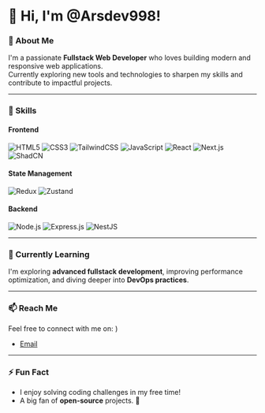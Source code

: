 # 👋 Hi, I'm @Arsdev998!

### 🚀 About Me
I'm a passionate **Fullstack Web Developer** who loves building modern and responsive web applications.  
Currently exploring new tools and technologies to sharpen my skills and contribute to impactful projects.

---

### 🌟 Skills

#### **Frontend**
<p>
  <img src="https://img.shields.io/badge/HTML5-E34F26?style=for-the-badge&logo=html5&logoColor=white" alt="HTML5" />
  <img src="https://img.shields.io/badge/CSS3-1572B6?style=for-the-badge&logo=css3&logoColor=white" alt="CSS3" />
  <img src="https://img.shields.io/badge/TailwindCSS-38B2AC?style=for-the-badge&logo=tailwind-css&logoColor=white" alt="TailwindCSS" />
  <img src="https://img.shields.io/badge/JavaScript-F7DF1E?style=for-the-badge&logo=javascript&logoColor=black" alt="JavaScript" />
  <img src="https://img.shields.io/badge/React-61DAFB?style=for-the-badge&logo=react&logoColor=black" alt="React" />
  <img src="https://img.shields.io/badge/Next.js-000000?style=for-the-badge&logo=next.js&logoColor=white" alt="Next.js" />
  <img src="https://img.shields.io/badge/ShadCN-64748B?style=for-the-badge&logo=tailwind-css&logoColor=white" alt="ShadCN" />
</p>

#### **State Management**
<p>
  <img src="https://img.shields.io/badge/Redux-764ABC?style=for-the-badge&logo=redux&logoColor=white" alt="Redux" />
  <img src="https://img.shields.io/badge/Zustand-FF9900?style=for-the-badge&logo=z-wave&logoColor=white" alt="Zustand" />
</p>

#### **Backend**
<p>
  <img src="https://img.shields.io/badge/Node.js-339933?style=for-the-badge&logo=node.js&logoColor=white" alt="Node.js" />
  <img src="https://img.shields.io/badge/Express-000000?style=for-the-badge&logo=express&logoColor=white" alt="Express.js" />
  <img src="https://img.shields.io/badge/NestJS-E0234E?style=for-the-badge&logo=nestjs&logoColor=white" alt="NestJS" />
</p>

---

### 🌱 Currently Learning
I'm exploring **advanced fullstack development**, improving performance optimization, and diving deeper into **DevOps practices**.

---

### 📫 Reach Me
Feel free to connect with me on:
 <a href="www.linkedin.com/in/arsyad-gustami-23b3b0262"> </a>)
- [Email](mailto:arsyaddev2024@gmail.com)

---

### ⚡ Fun Fact
- I enjoy solving coding challenges in my free time!
- A big fan of **open-source** projects. 🚀
